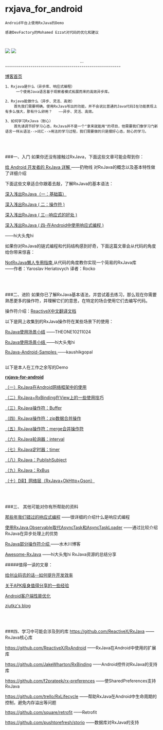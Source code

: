 # rxjava_for_android

	Android平台上使用RxJava的Demo
	
	感谢DevFactory的Mohamed Ezzat对代码的优化和建议
	
	
<br/>

![](http://i.imgur.com/iWI5WxY.gif)
![](http://i.imgur.com/vjXS2pI.gif)

<center>...</center>
-----------------------------------------------------------


[博客首页](http://blog.csdn.net/qq1026291832/article/details/51007490 "博客首页")

	1、Rxjava是什么（异步库、响应式编程）
      	 一个使用Java语言基于观察者模式拓展而来的高效异步库。
     
    2、Rxjava能做什么（异步、灵活、高效）
        首先我们需要明确，使用RxJava写出的功能，并不会说比普通的Java代码I在功能表现上有多么强大，那有什么卵用？	——异步、灵活、高效。
    
    3、如何学习RxJava（耐心）
        首先请调节好学习心态，RxJava并不是一个"拿来就能用"的项目，他需要我们像学习门新语言一样从语法-->词汇-->用法的学习过程，我们需要做的只是摆好心态，耐心的学习。
    
<br/><br/><br/>
###一、入门
   如果你还没有接触过RxJava，下面这些文章可能会帮到你：
   
 [给 Android 开发者的 RxJava 详解 ](http://gank.io/post/560e15be2dca930e00da1083) ——扔物线   对RxJava的概念以及基本特性做了详细介绍
   
   下面这些文章适合你跟着去敲，了解RxJava的基本语法：

[深入浅出RxJava（一：基础篇）](http://blog.csdn.net/lzyzsd/article/details/41833541)

[深入浅出RxJava ( 二：操作符 )](http://blog.csdn.net/lzyzsd/article/details/44094895)

[深入浅出RxJava ( 三--响应式的好处 )](http://blog.csdn.net/lzyzsd/article/details/44891933)

[深入浅出RxJava ( 四-在Android中使用响应式编程 )](http://blog.csdn.net/lzyzsd/article/details/45033611)

——hi大头鬼hi


如果你对RxJava的链式编程和代码结构感到好奇，下面这篇文章会从代码的角度给你带来惊喜：
   
[NotRxJava懒人专用指南 ](http://www.devtf.cn/?p=323)   从代码的角度教你实现一个简易的RxJava库                       
   ——作者：Yaroslav Heriatovych  译者：Rocko  

<br/><br/><br/>
###二、进阶
如果你已了解RxJava基本语法，并尝试着去练习，那么现在你需要熟悉更多的操作符，并理解它们的意思，在特定的场合使用它们去编写代码。

操作符介绍：[ReactiveX中文翻译文档](https://mcxiaoke.gitbooks.io/rxdocs/content/index.html)

以下是网上收集到的RxJava操作符在某些场景下的使用：

[RxJava使用场景小结](http://blog.csdn.net/theone10211024/article/details/50435325)                                        ——THEONE10211024

[RxJava使用场景小结 ](http://blog.csdn.net/lzyzsd/article/details/50120801)                                       ——hi大头鬼hi

[RxJava-Android-Samples ](https://github.com/kaushikgopal/RxJava-Android-Samples)                             ——kaushikgopal


<br/>以下是本人在工作之余写的Demo

[<b>rxjava-for-android</b>](https://github.com/cn-ljb/rxjava_for_android)    

[（一）RxJava在Android网络框架中的使用](http://blog.csdn.net/qq1026291832/article/details/51006059)

[（二）RxJava+RxBinding在View上的一些使用技巧](http://blog.csdn.net/qq1026291832/article/details/51006145)

[（三）RxJava操作符：Buffer](http://blog.csdn.net/qq1026291832/article/details/51006385)

[（四）RxJava操作符：zip数据合并操作](http://blog.csdn.net/qq1026291832/article/details/51006451)

[（五）RxJava操作符：merge合并操作符](http://blog.csdn.net/qq1026291832/article/details/51006538)

[（六）RxJava轮询器：interval](http://blog.csdn.net/qq1026291832/article/details/51006613)

[（七）RxJava定时器：timer](http://blog.csdn.net/qq1026291832/article/details/51006705)

[（八）RxJava：PublishSubject](http://blog.csdn.net/qq1026291832/article/details/51006746)

[（九）RxJava：RxBus](http://blog.csdn.net/qq1026291832/article/details/51006825)

[（十）【续】网络层（RxJava+OkHttp+Gson）](http://blog.csdn.net/qq1026291832/article/details/51084960)

<br/><br/><br/>
###三、 其他可能对你有所帮助的资料

[那些年我们错过的响应式编程](http://www.devtf.cn/?p=174)        ——很详细的介绍什么是响应式编程

[使用RxJava.Observable取代AsyncTask和AsyncTaskLoader](http://www.devtf.cn/?p=114)    ——通过比较介绍RxJava在异步处理上的优势

[RxJava部分操作符介绍 ](http://mushuichuan.com/tags/RxJava/)       ——水木川博客

[Awesome-RxJava](https://github.com/lzyzsd/Awesome-RxJava)               ——hi大头鬼hi     RxJava资源的总结分享
    
#####值得一读的文章：

[给创业码农的话--如何提升开发效率](http://mp.weixin.qq.com/s?__biz=MzAwNDY1ODY2OQ==&mid=400785752&idx=1&sn=e1c166e7fad0892811c9ca9bca6d1540&scene=23&srcid=0329Nz6yhFIZKbW9emQgjUlM#rd)

[关于APK瘦身值得分享的一些经验](http://zmywly8866.github.io/2015/04/06/decrease-apk-size.html)

[Android客户端性能优化](http://blog.csdn.net/yueqian_scut/article/details/50762649#comments)

[zjutkz's blog](http://zjutkz.net/archives/ "http://zjutkz.net/archives/")

<br/><br/><br/>
###四、学习中可能会涉及到的库
<a>https://github.com/ReactiveX/RxJava</a>          ——RxJava核心库

<a>https://github.com/ReactiveX/RxAndroid</a>        ——RxJava在Android中使用的扩展库

<a>https://github.com/JakeWharton/RxBinding</a>    ——Android控件对RxJava的支持库

<a>https://github.com/f2prateek/rx-preferences</a>    ——使SharedPreferences支持
RxJava

<a>https://github.com/trello/RxLifecycle</a>                ——帮助RxJava在Android中生命周期的控制，避免内存溢出等问题

<a>https://github.com/square/retrofit</a>                    ——Retrofit

<a>https://github.com/pushtorefresh/storio</a>         ——数据库对RxJava的支持
